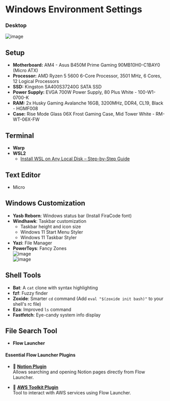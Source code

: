 # **Windows Environment Settings**

### **Desktop**
![image](https://github.com/user-attachments/assets/721078db-4d97-4d5c-a4ff-698c1f6d068d)

## Setup

- **Motherboard:** AM4 - Asus B450M Prime Gaming 90MB10H0-C1BAY0 (Micro ATX)  
- **Processor:** AMD Ryzen 5 5600 6-Core Processor, 3501 MHz, 6 Cores, 12 Logical Processors  
- **SSD:** Kingston SA400S37240G SATA SSD  
- **Power Supply:** EVGA 700W Power Supply, 80 Plus White - 100-W1-0700-K  
- **RAM:** 2x Husky Gaming Avalanche 16GB, 3200MHz, DDR4, CL19, Black - HGMF008  
- **Case:** Rise Mode Glass 06X Frost Gaming Case, Mid Tower White - RM-WT-06X-FW


## **Terminal**
- **Warp**  
- **WSL2**  
  - [Install WSL on Any Local Disk – Step-by-Step Guide](https://medium.com/@pallerlapranavdec27/install-wsl-on-any-local-disk-a-step-by-step-guide-e5b0d606e873)

## **Text Editor**
- Micro

## **Windows Customization**
- **Yasb Reborn**: Windows status bar (Install FiraCode font)
- **Windhawk**: Taskbar customization  
  - Taskbar height and icon size  
  - Windows 11 Start Menu Styler  
  - Windows 11 Taskbar Styler
- **Yazi**: File Manager
- **PowerToys**: Fancy Zones  
  ![image](https://github.com/user-attachments/assets/f50f36c2-3294-48e5-a4e1-03c4411f92d5)  
  ![image](https://github.com/user-attachments/assets/b70463e6-ad78-4661-8cc0-90154d97f04b)

## **Shell Tools**
- **Bat**: A `cat` clone with syntax highlighting
- **fzf**: Fuzzy finder
- **Zoxide**: Smarter `cd` command (Add `eval "$(zoxide init bash)"` to your shell's rc file)
- **Eza**: Improved `ls` command
- **Fastfetch**: Eye-candy system info display

## **File Search Tool**
- **Flow Launcher**

#### **Essential Flow Launcher Plugins**
- 🔗 [**Notion Plugin**](https://github.com/AminSallah/Flow.Launcher.Plugin.Notion)  
  Allows searching and opening Notion pages directly from Flow Launcher.

- 🔗 [**AWS Toolkit Plugin**](https://github.com/mjtimblin/Flow.Launcher.Plugin.AwsToolkit)  
  Tool to interact with AWS services using Flow Launcher.
